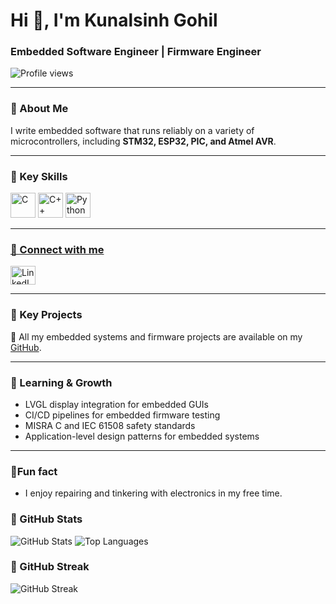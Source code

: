 # Hi 👋, I'm Kunalsinh Gohil

### Embedded Software Engineer | Firmware Engineer  

<p align="left">
  <img src="https://komarev.com/ghpvc/?username=kgsinh&label=Profile%20views&color=0e75b6&style=flat-square" alt="Profile views" />
</p>

---

### 🔹 About Me
I write embedded software that runs reliably on a variety of microcontrollers, including **STM32, ESP32, PIC, and Atmel AVR**.  


---

### 🔹 Key Skills
<p align="left">
  <a href="https://developer.mozilla.org/en-US/docs/Web/C" target="_blank"><img src="https://skillicons.dev/icons?i=c" alt="C" width="40" height="40"/></a>
  <a href="https://developer.mozilla.org/en-US/docs/Web/Cplusplus" target="_blank"><img src="https://skillicons.dev/icons?i=cpp" alt="C++" width="40" height="40"/></a>
    <a href="https://www.python.org/" target="_blank">
    <img src="https://skillicons.dev/icons?i=python" alt="Python" width="40" height="40"/>
  
</p>

---
### 🔹 Connect with me
<p align="left">
  <a href="https://linkedin.com/in/kuunalsinhgohill" target="_blank"><img align="center" src="https://raw.githubusercontent.com/rahuldkjain/github-profile-readme-generator/master/src/images/icons/Social/linked-in-alt.svg" alt="LinkedIn" height="30" width="40" /></a>
</p>

---

### 🔹 Key Projects
🚀 All my embedded systems and firmware projects are available on my [GitHub](https://github.com/kgsinh).

---

### 🔹 Learning & Growth
- LVGL display integration for embedded GUIs  
- CI/CD pipelines for embedded firmware testing  
- MISRA C and IEC 61508 safety standards  
- Application-level design patterns for embedded systems  

---

### 🔹Fun fact 
- I enjoy repairing and tinkering with electronics in my free time.

### 🔹 GitHub Stats
<p align="left">
  <img src="https://github-readme-stats.vercel.app/api?username=kgsinh&show_icons=true&locale=en&theme=radical" alt="GitHub Stats" />
  <img src="https://github-readme-stats.vercel.app/api/top-langs?username=kgsinh&show_icons=true&locale=en&layout=compact&theme=radical" alt="Top Languages" />
</p>

### 🔹 GitHub Streak
<p align="left">
  <img src="https://github-readme-streak-stats.herokuapp.com/?user=kgsinh&theme=radical" alt="GitHub Streak" />
</p>

